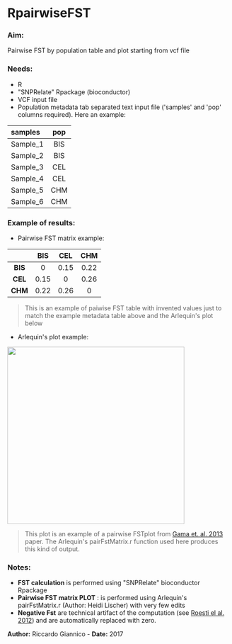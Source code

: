 # RpairwiseFST

### Aim: 
Pairwise FST by population table and plot starting from vcf file

### Needs: 

- R
- "SNPRelate" Rpackage (bioconductor)
- VCF input file
- Population metadata tab separated text input file ('samples' and 'pop' columns required). Here an example:

| samples       | pop     | 
|:------------- |:-------:|
| Sample_1      | BIS |
| Sample_2      | BIS |
| Sample_3      | CEL |
| Sample_4      | CEL |
| Sample_5      | CHM |
| Sample_6      | CHM |

### Example of results: 
- Pairwise FST matrix example:


|        | BIS     | CEL | CHM |
|:--:|:---------:|:--:|:--:|
| **BIS**| 0|0.15 |0.22|
| **CEL**| 0.15|0 |0.26|
| **CHM**| 0.22|0.26 |0|

> This is an example of paiwise FST table with invented values just to match the example metadata table above and the Arlequin's plot below

- Arlequin's plot example:

<img src="https://www.researchgate.net/profile/Vincenzo_Landi/publication/239065621/figure/fig1/AS:216493619978265@1428627509650/Graphic-representation-of-the-matrix-depicting-pairwise-FST-distances-among-the-17-pig.png" width="400">

> This plot is an example of a pairwise FSTplot from [Gama et. al. 2013](https://gsejournal.biomedcentral.com/articles/10.1186/1297-9686-45-18) paper. The Arlequin's pairFstMatrix.r function used here produces this kind of output. 

### Notes: 
- **FST calculation**  is performed using "SNPRelate" bioconductor  Rpackage
- **Pairwise FST matrix PLOT** : is performed using Arlequin's pairFstMatrix.r (Author: Heidi Lischer) with very few edits 
- **Negative Fst** are technical artifact of the computation (see [Roesti el al. 2012](https://bmcevolbiol.biomedcentral.com/articles/10.1186/1471-2148-12-94)) and are automatically replaced with zero.

**Author:** Riccardo Giannico - **Date:** 2017
